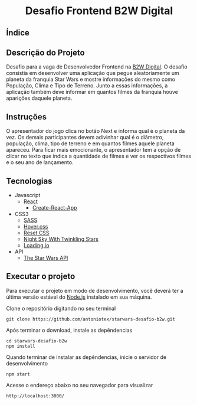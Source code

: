 <h1 align='center'>Desafio Frontend B2W Digital</h1>

## Índice

## Descrição do Projeto
Desafio para a vaga de Desenvolvedor Frontend na [B2W Digital](https://ri.b2w.digital/). O desafio consistia em desenvolver uma aplicação que pegue aleatoriamente um planeta da franquia Star Wars e mostre informações do mesmo como População, Clima e Tipo de Terreno. Junto a essas informações, a aplicação também deve informar em quantos filmes da franquia houve aparições daquele planeta.

## Instruções
O apresentador do jogo clica no botão Next e informa qual é o planeta da vez.
Os demais participantes devem adivinhar qual é o diâmetro, população, clima, tipo de terreno e em quantos filmes aquele planeta apareceu. Para ficar mais emocionante, o apresentador tem a opção de clicar no texto que indica a quantidade de filmes e ver os respectivos filmes e o seu ano de lançamento.

## Tecnologias
+ Javascript
    + [React](https://reactjs.org/)
        + [Create-React-App](https://reactjs.org/docs/create-a-new-react-app.html)
+ CSS3
    + [SASS](https://sass-lang.com/)
    + [Hover.css](http://ianlunn.github.io/Hover/)
    + [Reset CSS](https://meyerweb.com/eric/tools/css/reset/)
    + [Night Sky With Twinkling Stars](https://codepen.io/WebSonick/pen/vjmgu)
    + [Loading.io](https://loading.io/css/)
+ API
    + [The Star Wars API](https://swapi.co/)

## Executar o projeto
Para executar o projeto em modo de desenvolvimento, você deverá ter a última versão estável do [Node.js](https://nodejs.org/en/download/) instalado em sua máquina.

Clone o repositório digitando no seu terminal
```
git clone https://github.com/antoniotex/starwars-desafio-b2w.git
```

Após terminar o download, instale as depêndencias
```
cd starwars-desafio-b2w
npm install
```

Quando terminar de instalar as depêndencias, inicie o servidor de desenvolvimento
```
npm start
```
Acesse o endereço abaixo no seu navegador para visualizar
```
http://localhost:3000/
```



